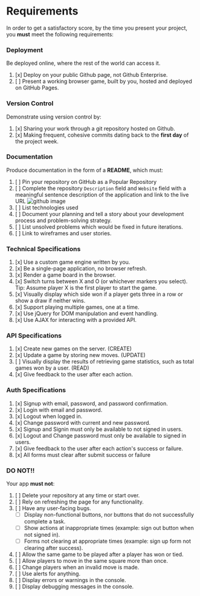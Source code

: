 # Requirements

In order to get a satisfactory score, by the time you present your project, you
**must** meet the following requirements:

### Deployment

Be deployed online, where the rest of the world can access it.

1.  [x] Deploy on your public Github page, not Github Enterprise.
1.  [ ] Present a working browser game, built by you, hosted and deployed on GitHub Pages.

### Version Control

Demonstrate using version control by:

1.  [x] Sharing your work through a git repository hosted on Github.
1.  [x] Making frequent, cohesive commits dating back to the **first day**
of the project week.

### Documentation

Produce documentation in the form of a **README**, which must:

1.  [ ] Pin your repository on GitHub as a Popular Repository
1.  [ ] Complete the repository `Description` field and `Website` field with a meaningful sentence description of the application and link to the live URL
![github image](https://git.generalassemb.ly/storage/user/3667/files/beae41ae-aaaa-11e7-8867-63958d376a0b)
1.  [ ] List technologies used
1.  [ ] Document your planning and tell a story about your development process and problem-solving strategy.
1.  [ ] List unsolved problems which would be fixed in future iterations.
1.  [ ] Link to wireframes and user stories.

### Technical Specifications

1.  [x] Use a custom game engine written by you.
1.  [x] Be a single-page application, no browser refresh.
1.  [x] Render a game board in the browser.
1.  [x] Switch turns between X and O (or whichever markers you select).  Tip:  Assume player X is the first player to start the game.
1.  [x] Visually display which side won if a player gets three in a row or show a draw if neither wins.
1.  [x] Support playing multiple games, one at a time.
1.  [x] Use jQuery for DOM manipulation and event handling.
1.  [x] Use AJAX for interacting with a provided API.

### API Specifications

1.  [x] Create new games on the server. (CREATE)
1.  [x] Update a game by storing new moves. (UPDATE)
1.  [ ] Visually display the results of retrieving game statistics, such as total games won by a user. (READ)
1.  [x] Give feedback to the user after each action.

### Auth Specifications

1.  [x] Signup with email, password, and password confirmation.
1.  [x] Login with email and password.
1.  [x] Logout when logged in.
1.  [x] Change password with current and new password.
1.  [x] Signup and Signin must only be available to not signed in users.
1.  [x] Logout and Change password must only be available to signed in users.
1.  [x] Give feedback to the user after each action's success or failure.
1.  [x] All forms must clear after submit success or failure

### DO NOT!!

Your app **must not**:
1.  [ ] Delete your repository at any time or start over.
1.  [ ] Rely on refreshing the page for any functionality.
1.  [ ] Have any user-facing bugs.
    -  [ ] Display non-functional buttons, nor buttons that do not successfully complete a task.
    -  [ ] Show actions at inappropriate times (example: sign out button when not signed in).
    -  [ ] Forms not clearing at appropriate times (example: sign up form not clearing after success).
1.  [ ] Allow the same game to be played after a player has won or tied.
1.  [ ] Allow players to move in the same square more than once.
1.  [ ] Change players when an invalid move is made.
1.  [ ] Use alerts for anything.
1.  [ ] Display errors or warnings in the console.
1.  [ ] Display debugging messages in the console.
